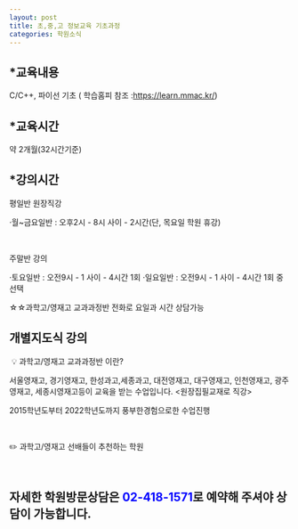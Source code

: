 ```yaml
---
layout: post
title: 초,중,고 정보교육 기초과정
categories: 학원소식
---
```


## *교육내용
C/C++, 파이선 기초 ( 학습홈피 참조 :https://learn.mmac.kr/)

## *교육시간
약 2개월(32시간기준)

## *강의시간

평일반 원장직강

·월~금요일반 : 오후2시 - 8시 사이 - 2시간(단, 목요일 학원 휴강)

​

주말반 강의

·토요일반 : 오전9시 - 1 사이 - 4시간 1회
·일요일반 : 오전9시 - 1 사이 - 4시간 1회 중 선택


☆☆과학고/영재고 교과과정반 전화로 요일과 시간 상담가능

## 개별지도식 강의
​
💡 과학고/영재고 교과과정반 이란?

서울영재고, 경기영재고, 한성과고,세종과고, 대전영재고, 대구영재고, 인천영재고, 광주영재고, 세종시영재고등이 교육을 받는 수업입니다. <원장집필교재로 직강>

2015학년도부터 2022학년도까지 풍부한경험으로한 수업진행

​

✏️ 과학고/영재고 선배들이 추천하는 학원

​

## 자세한 학원방문상담은 <span style="color:blue">02-418-1571</span>로 예약해 주셔야 상담이 가능합니다.